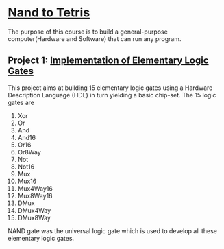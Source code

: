 # [Nand to Tetris](https://www.coursera.org/learn/build-a-computer/home/welcome)
The purpose of this course is to build a general-purpose computer(Hardware and Software) that can run any program.

## Project 1: [Implementation of Elementary Logic Gates](https://github.com/momed-0/nand2tetris/tree/main/Project%201)
This project aims at building 15 elementary logic gates using a Hardware Description Language (HDL) in turn yielding a basic chip-set.
The 15 logic gates are
1) Xor
2) Or
3) And
4) And16
5) Or16
6) Or8Way
7) Not
8) Not16
9) Mux
10) Mux16
11) Mux4Way16
12) Mux8Way16
13) DMux
14) DMux4Way
15) DMux8Way

NAND gate was the universal logic gate which is used to develop all these elementary logic gates.
